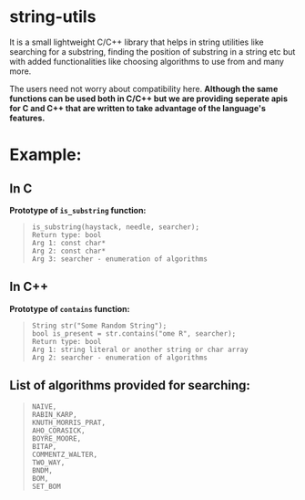 # string-utils
It is a small lightweight C/C++ library that helps in string utilities like searching for a substring, finding the position of substring in a string etc but with added functionalities like choosing algorithms to use from and many more.

The users need not worry about compatibility here. **Although the same functions can be used both in C/C++ but we are providing seperate apis for C and C++ that are written to take advantage of the language's features.**


# Example:  

## In C
**Prototype of `is_substring` function:**

>     is_substring(haystack, needle, searcher);
>     Return type: bool
>     Arg 1: const char* 
>     Arg 2: const char*
>     Arg 3: searcher - enumeration of algorithms

## In C++
**Prototype of `contains` function:**

>     String str("Some Random String");
>     bool is_present = str.contains("ome R", searcher);
>     Return type: bool
>     Arg 1: string literal or another string or char array
>     Arg 2: searcher - enumeration of algorithms


## **List of algorithms provided for searching:**

>     NAIVE,                 
>     RABIN_KARP,                            
>     KNUTH_MORRIS_PRAT,         
>     AHO_CORASICK,               
>     BOYRE_MOORE,           
>     BITAP, 
>     COMMENTZ_WALTER,  
>     TWO_WAY,  
>     BNDM,  
>     BOM, 
>     SET_BOM

   

